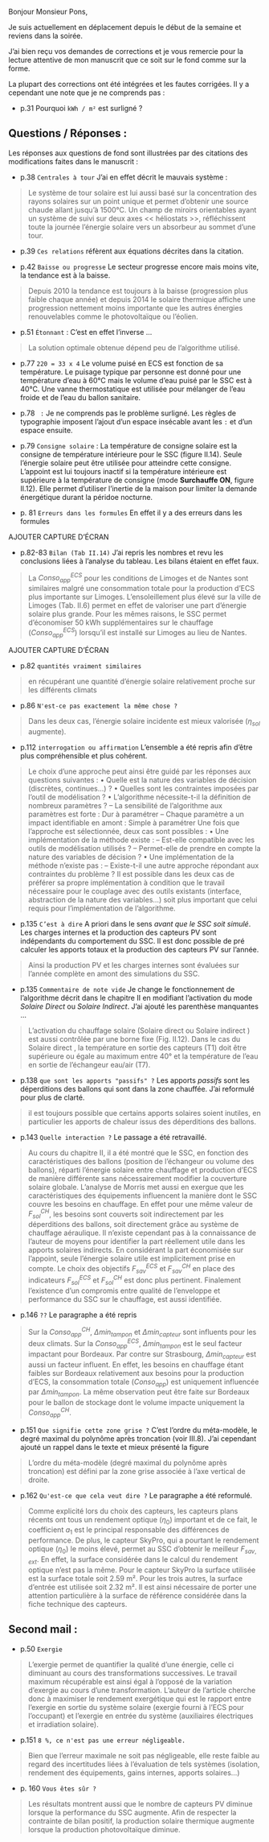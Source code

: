 Bonjour Monsieur Pons,

Je suis actuellement en déplacement depuis le début de la semaine et reviens dans la soirée.


J’ai bien reçu vos demandes de corrections et je vous remercie pour la lecture attentive de mon manuscrit que ce soit sur le fond comme sur la forme.


La plupart des corrections ont été intégrées et les fautes corrigées.
Il y a cependant une note que je ne comprends pas :

  - p.31 Pourquoi `kWh / m²` est surligné ?



## Questions / Réponses :

Les réponses aux questions de fond sont illustrées par des citations des modifications faites dans le manuscrit :

  - p.38 `Centrales à tour` J’ai en effet décrit le mauvais système :

> Le système de tour solaire est lui aussi basé sur la concentration des rayons solaires sur
un point unique et permet d’obtenir une source chaude allant jusqu’à
1500°C. Un champ de miroirs orientables ayant un système de suivi sur deux axes
<< héliostats >>, réfléchissent toute la journée l’énergie solaire vers un absorbeur au
sommet d’une tour.

  - p.39 `Ces relations` réfèrent aux équations décrites dans la citation.

  - p.42 `Baisse ou progresse` Le secteur progresse encore mais moins vite, la tendance
    est à la baisse.

> Depuis 2010 la tendance est toujours à la baisse (progression plus
faible chaque année) et depuis 2014 le solaire thermique affiche une progression nettement moins
importante que les autres énergies renouvelables comme le photovoltaïque ou l’éolien.

  - p.51 `Étonnant` : C’est en effet l’inverse ...

> La solution optimale obtenue dépend peu de l’algorithme utilisé.

  - p.77 `220 = 33 x 4` Le volume puisé en ECS est fonction de sa température. Le puisage
    typique par personne est donné pour une température d’eau à 60°C mais le volume d’eau
    puisé par le SSC est à 40°C. Une vanne thermostatique est utilisée pour mélanger
    de l’eau froide et de l’eau du ballon sanitaire.

  - p.78 ` :` Je ne comprends pas le problème surligné. Les règles de typographie
    imposent l’ajout d’un espace insécable avant les `:` et d’un espace ensuite.

  - p.79 `Consigne solaire` : La température de consigne solaire est la consigne
    de température intérieure pour le SSC (figure II.14). Seule l’énergie solaire
    peut être utilisée pour atteindre cette consigne. L’appoint est lui toujours
    inactif si la température intérieure est supérieure à la température de consigne
    (mode **Surchauffe ON**, figure II.12).
    Elle permet d’utiliser l’inertie de la maison pour limiter la demande énergétique
    durant la péridoe nocturne.

  - p. 81 `Erreurs dans les formules` En effet il y a des erreurs dans les formules



AJOUTER CAPTURE D’ÉCRAN



  - p.82-83 `Bilan (Tab II.14)` J’ai repris les nombres et revu les conclusions liées
    à l’analyse du tableau. Les bilans étaient en effet faux.

> La $Conso_{app}^{ECS}$ pour les conditions de Limoges et de Nantes sont similaires malgré
une consommation totale pour la production d’ECS plus importante sur Limoges. L’ensoleillement
plus élevé sur la ville de Limoges (Tab. II.6) permet en effet de
valoriser une part d’énergie solaire plus grande. Pour les mêmes raisons, le SSC
permet d’économiser 50 kWh supplémentaires sur le chauffage ($Conso_{app}^{ECS}$) lorsqu’il
est installé sur Limoges au lieu de Nantes.



AJOUTER CAPTURE D’ÉCRAN



  - p.82 `quantités vraiment similaires`

> en récupérant une quantité d’énergie solaire relativement proche sur les différents climats

  - p.86 `N'est-ce pas exactement la même chose ?`

> Dans les deux cas, l’énergie solaire incidente est mieux valorisée ($\eta_{sol}$ augmente).

  - p.112 `interrogation ou affirmation`  L’ensemble a été repris afin d’être plus compréhensible
    et plus cohérent.

> Le choix d’une approche peut ainsi être guidé par les réponses aux questions suivantes :
• Quelle est la nature des variables de décision (discrètes, continues...) ?
• Quelles sont les contraintes imposées par l’outil de modélisation ?
• L’algorithme nécessite-t-il la définition de nombreux paramètres ?
– La sensibilité de l’algorithme aux paramètres est forte : Dur à paramétrer
– Chaque paramètre a un impact identifiable en amont : Simple à paramétrer
Une fois que l’approche est sélectionnée, deux cas sont possibles :
• Une implémentation de la méthode existe :
– Est-elle compatible avec les outils de modélisation utilisés ?
– Permet-elle de prendre en compte la nature des variables de décision ?
• Une implémentation de la méthode n’existe pas :
– Existe-t-il une autre approche répondant aux contraintes du problème ?
Il est possible dans les deux cas de préférer sa propre implémentation à condition que le travail
nécessaire pour le couplage avec des outils existants (interface, abstraction de la nature des variables...)
soit plus important que celui requis pour l’implémentation de l’algorithme.

  - p.135 `C’est à dire` A priori dans le sens *avant que le SSC soit simulé*. Les charges
    internes et la production des capteurs PV sont indépendants du comportement du SSC.
    Il est donc possible de pré calculer les apports totaux et la production
    des capteurs PV sur l’année.

> Ainsi la production PV et les charges internes sont évaluées sur l’année complète
en amont des simulations du SSC.

  - p.135 `Commentaire de note vide` Je change le fonctionnement de l’algorithme
    décrit dans le chapitre II en modifiant l’activation du mode *Solaire Direct*
    ou *Solaire Indirect*.
    J’ai ajouté les parenthèse manquantes ...

> L’activation du chauffage solaire (Solaire direct ou Solaire indirect ) est
aussi contrôlée par une borne fixe (Fig. II.12). Dans le cas du Solaire direct , la température en sortie
des capteurs (T1) doit être supérieure ou égale au maximum entre 40° et la température de l’eau en
sortie de l’échangeur eau/air (T7).

  - p.138 `que sont les apports "passifs" ?` Les apports *passifs* sont les déperditions
    des ballons qui sont dans la zone chauffée. J’ai reformulé pour plus de clarté.

> il est toujours possible que certains apports solaires soient inutiles, en particulier les apports de chaleur
issus des déperditions des ballons.

  - p.143 `Quelle interaction ?` Le passage a été retravaillé.

> Au cours du chapitre II, il a été montré que le SSC, en fonction des
caractéristiques des ballons (position de l’échangeur ou volume des ballons), réparti
l’énergie solaire entre chauffage et production d’ECS de manière différente sans
nécessairement modifier la couverture solaire globale. L’analyse de Morris met
aussi en exergue que les caractéristiques des équipements influencent la manière dont le
SSC couvre les besoins en chauffage. En effet pour une même valeur de $F_{sol}^{CH}$,
les besoins sont couverts soit indirectement par les déperditions des ballons, soit directement
grâce au système de chauffage aéraulique. Il n’existe cependant pas à la connaissance de l’auteur
de moyens pour identifier la part réellement utile dans les apports solaires indirects. En considérant
la part économisée sur l’appoint, seule l’énergie solaire utile est implicitement prise en
compte. Le choix des objectifs $F_{sav}^{ECS}$ et $F_{sav}^{CH}$ en place des indicateurs
$F_{sol}^{ECS}$ et $F_{sol}^{CH}$ est donc plus pertinent. Finalement l’existence d’un
compromis entre qualité de l’enveloppe et performance du SSC sur le chauffage, est
aussi identifiée.

  - p.146 `??` Le paragraphe a été repris

> Sur la $Conso_{app}^{CH}$, $\Delta min_{tampon}$ et $\Delta min_{capteur}$ sont influents
pour les deux climats. Sur la $Conso_{app}^{ECS}$, $\Delta min_{tampon}$ est le seul
facteur impactant pour Bordeaux. Par contre sur Strasbourg, $\Delta min_{capteur}$ est aussi
un facteur influent. En effet, les besoins en chauffage étant faibles sur Bordeaux relativement aux
besoins pour la production d’ECS, la consommation totale ($Conso_{app}$) est
uniquement influencée par $\Delta min_{tampon}$. La même observation peut
être faite sur Bordeaux pour le ballon de stockage dont le volume impacte uniquement la $Conso_{app}^{CH}$.

  - p.151 `Que signifie cette zone grise ?` C’est l’ordre du méta-modèle, le degré
    maximal du polynôme après troncation (voir III.8). J’ai cependant ajouté un rappel
    dans le texte et mieux présenté la figure

> L’ordre du méta-modèle (degré maximal du polynôme après troncation) est défini par la zone grise
associée à l’axe vertical de droite.

  - p.162 `Qu'est-ce que cela veut dire ?` Le paragraphe a été reformulé.

> Comme explicité lors du choix des capteurs, les capteurs plans récents ont tous un
rendement optique ($\eta_{0}$) important et de ce fait, le coefficient $a_{1}$ est le
principal responsable des différences de performance. De plus, le capteur SkyPro,
qui a pourtant le rendement optique ($\eta_{0}$) le moins élevé, permet au SSC
d’obtenir le meilleur $F_{sav,\, ext}$. En effet, la surface considérée dans le calcul du
rendement optique n’est pas la même. Pour le capteur SkyPro la surface utilisée
est la surface totale soit 2.59 m². Pour les trois autres, la surface
d’entrée est utilisée soit 2.32 m². Il est ainsi nécessaire de porter
une attention particulière à la surface de référence considérée dans la fiche technique
des capteurs.





## Second mail :

  - p.50 `Exergie`

> L’exergie permet de quantifier la qualité d’une énergie, celle ci diminuant au cours des
transformations successives. Le travail maximum récupérable est ainsi égal à l’opposé de
la variation d’exergie au cours d’une transformation. L’auteur de l’article
cherche donc à maximiser le rendement exergétique qui est le rapport entre l’exergie en
sortie du système solaire (exergie fourni à l’ECS pour l’occupant) et l’exergie
en entrée du système (auxiliaires électriques et irradiation solaire).

  - p.151 `8 %, ce n'est pas une erreur négligeable.`

> Bien que l’erreur maximale ne soit pas négligeable, elle reste faible au regard
des incertitudes liées à l’évaluation de tels systèmes (isolation, rendement des équipements,
gains internes, apports solaires…)


  - p. 160 `Vous êtes sûr ?`

> Les résultats montrent aussi que le nombre de capteurs PV diminue lorsque la
performance du SSC augmente. Afin de respecter la contrainte de bilan positif,
la production solaire thermique augmente lorsque la production photovoltaïque diminue.
